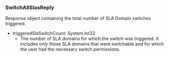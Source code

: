 ### SwitchAllSlasReply
Response object containing the total number of SLA Domain switches triggered.

- triggeredSlaSwitchCount: System.Int32
  - The number of SLA domains for which the switch was triggered. It includes only those SLA domains that were switchable and for which the user had the necessary switch permissions.
